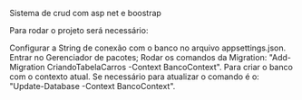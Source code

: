 Sistema de crud com asp net e boostrap

Para rodar o projeto será necessário:

Configurar a String de conexão com o banco no arquivo appsettings.json.
Entrar no Gerenciador de pacotes;
Rodar os comandos da Migration: "Add-Migration CriandoTabelaCarros -Context BancoContext". Para criar o banco com o contexto atual.
Se necessário para atualizar o comando é o: "Update-Database -Context BancoContext".
